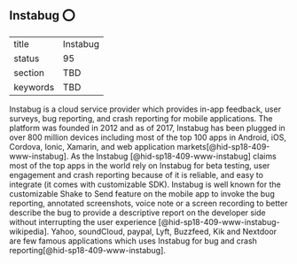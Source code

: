 ## Instabug :o:


|          |          |
| -------- | -------- |
| title    | Instabug |
| status   | 95       |
| section  | TBD      |
| keywords | TBD      |




Instabug is a cloud service provider which provides in-app feedback,
user surveys, bug reporting, and crash reporting for mobile
applications. The platform was founded in 2012 and as of 2017, Instabug
has been plugged in over 800 million devices including most of the top
100 apps in Android, iOS, Cordova, Ionic, Xamarin, and web application
markets[@hid-sp18-409-www-instabug]. As the
Instabug [@hid-sp18-409-www-instabug] claims most of the top apps in the
world rely on Instabug for beta testing, user engagement and crash
reporting because of it is reliable, and easy to integrate (it comes
with customizable SDK). Instabug is well known for the customizable
Shake to Send feature on the mobile app to invoke the bug reporting,
annotated screenshots, voice note or a screen recording to better
describe the bug to provide a descriptive report on the developer side
without interrupting the user experience
[@hid-sp18-409-www-instabug-wikipedia]. Yahoo, soundCloud, paypal, Lyft,
Buzzfeed, Kik and Nextdoor are few famous applications which uses
Instabug for bug and crash reporting[@hid-sp18-409-www-instabug].
